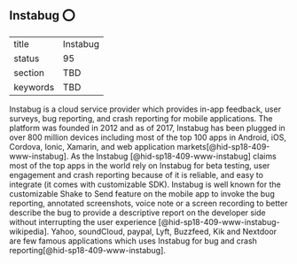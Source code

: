 ## Instabug :o:


|          |          |
| -------- | -------- |
| title    | Instabug |
| status   | 95       |
| section  | TBD      |
| keywords | TBD      |




Instabug is a cloud service provider which provides in-app feedback,
user surveys, bug reporting, and crash reporting for mobile
applications. The platform was founded in 2012 and as of 2017, Instabug
has been plugged in over 800 million devices including most of the top
100 apps in Android, iOS, Cordova, Ionic, Xamarin, and web application
markets[@hid-sp18-409-www-instabug]. As the
Instabug [@hid-sp18-409-www-instabug] claims most of the top apps in the
world rely on Instabug for beta testing, user engagement and crash
reporting because of it is reliable, and easy to integrate (it comes
with customizable SDK). Instabug is well known for the customizable
Shake to Send feature on the mobile app to invoke the bug reporting,
annotated screenshots, voice note or a screen recording to better
describe the bug to provide a descriptive report on the developer side
without interrupting the user experience
[@hid-sp18-409-www-instabug-wikipedia]. Yahoo, soundCloud, paypal, Lyft,
Buzzfeed, Kik and Nextdoor are few famous applications which uses
Instabug for bug and crash reporting[@hid-sp18-409-www-instabug].
